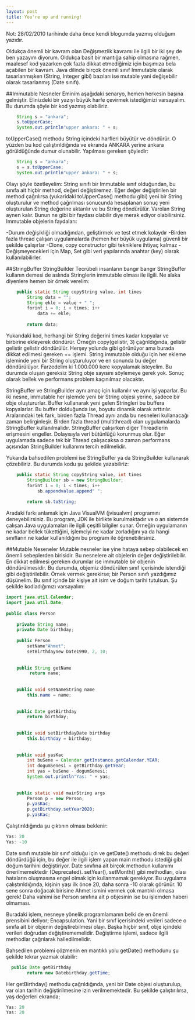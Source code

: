 ```yaml
---
layout: post
title: You're up and running!
---
```


Not: 28/02/2010 tarihinde daha önce kendi blogumda yazmış olduğum yazıdır.

Oldukça önemli bir kavram olan Değişmezlik kavramı ile ilgili bir iki şey de ben yazayım diyorum. Oldukça basit bir mantığa sahip olmasına rağmen, maalesef kod yazarken çok fazla dikkat etmediğimiz için başımıza bela açabilen bir kavram. Java dilinde birçok önemli sınıf Immutable olarak tasarlanmışken (String, Integer gibi) bazıları ise mutable yani değişebilir olarak tasarlanmış (Date sınıfı).

##Immutable Nesneler
Eminim aşağıdaki senaryo, hemen herkesin başına gelmiştir. Elinizdeki bir yazıyı büyük harfe çevirmek istediğimizi varsayalım. Bu durumda şöyle bir kod yazmış olabiliriz.

```java
    String s = "ankara";
    s.toUpperCase;
    System.out.println"upper ankara: " + s;
```

toUpperCase() methodu String içindeki harfleri büyütür ve döndürür. O yüzden bu kod çalıştırıldığında ve ekranda ANKARA yerine ankara görüldüğünde dumur olunabilir. Yapılması gereken şöyledir:

```java
    String s = "ankara";
    s = s.toUpperCase;
    System.out.println"upper ankara: " + s;
```

Olayı şöyle özetleyelim: String sınıfı bir Immutable sınıf olduğundan, bu sınıfa ait hiçbir method, değeri değiştiremez. Eğer değer değiştirilen bir method çağrılırsa (yukaridaki toUpperCase() methodu gibi) yeni bir String oluşturulur ve method çağrılması sonucunda hesaplanan sonuç yeni oluşturulan String değerine aktarılır ve bu String döndürülür. Varolan String aynen kalır. Bunun ne gibi bir faydası olabilir diye merak ediyor olabilirsiniz. Immutable objelerin faydaları:

-Durum değişikliği olmadığından, geliştirmek ve test etmek kolaydır
-Birden fazla thread çalışan uygulamalarda (hemen her büyük uygulama) güvenli bir şekilde çalışırlar
-Clone, copy constructor gibi tekniklere ihtiyaç kalmaz
-Değişmeyecekleri için Map, Set gibi veri yapılarında anahtar (key) olarak kullanılabilirler.

##StringBuffer StringBuilder
Tecrübeli insanların bangır bangır StringBuffer kullanın demesi de aslında Stringlerin immutable olması ile ilgili. Ne alaka diyenlere hemen bir örnek verelim:

```java
    public static String copyString value, int times 
        String data = "";
        String ekle = value + " ";
        forint i = 0; i < times; i++ 
            data += ekle; 
        
        return data;
```

Yukarıdaki kod, herhangi bir String değerini times kadar kopyalar ve birbirine ekleyerek döndürür. Örneğin copy(gelistir, 3) çağrıldığında, gelistir gelistir gelistir döndürülür. Herşey yolunda gibi görünüyor ama burada dikkat edilmesi gereken += işlemi. String immutable olduğu için her ekleme işleminde yeni bir String oluşturuluyor ve en sonunda bu değer döndürülüyor. Farzedelim ki 1.000.000 kere kopyalamak isteyelim. Bu durumda oluşan gereksiz String obje sayısını söylemeye gerek yok. Sonuç olarak bellek ve performans problem kaçınılmaz olacaktır.

StringBuffer ve StringBuilder aynı amaç için kullanılır ve aynı işi yaparlar. Bu iki nesne, immutable her işlemde yeni bir String objesi yerine, sadece bir obje oluştururlar. Buffer kullanarak yeni gelen Stringleri bu buffera kopyalarlar. Bu buffer dolduğunda ise, boyutu dinamik olarak arttırılır. Aralarındaki tek fark, birden fazla Thread aynı anda bu nesneleri kullanacağı zaman belirginleşir. Birden fazla thread (multithread) olan uygulamalarda StringBuffer kullanılmalıdır. StringBuffer çalışırken diğer Threadlerin erişmesini engeller. Dolayısıyla veri bütünlüğü korunmuş olur. Eğer uygulamada sadece tek bir Thread çalışacaksa o zaman performans açısından StringBuilder kullanımı tercih edilmelidir.

Yukarıda bahsedilen problemi ise StringBuffer ya da StringBuilder kullanarak çözebiliriz. Bu durumda kodu şu şekilde yazabiliriz:

```java
    public static String copyString value, int times 
        StringBuilder sb = new StringBuilder;
        forint i = 0; i < times; i++ 
            sb.appendvalue.append" ";
        
        return sb.toString;
```

Aradaki farkı anlamak için Java VisualVM (jvisualvm) programını deneyebilirsiniz. Bu program, JDK ile birlikte kurulmaktadır ve o an sistemde çalışan Java uygulamaları ile ilgili çeşitli bilgiler sunar. Örneğin uygulamanın ne kadar bellek tükettiğini, işlemciyi ne kadar zorladığını ya da hangi sınıfların ne kadar kullanıldığını bu program ile öğrenebilirsiniz.

##Mutable Neseneler
Mutable nesneler ise yine hataya sebep olabilecek en önemli sebeplerden birisidir. Bu nesnelere ait objelerin değer değiştirilebilir. En dikkat edilmesi gereken durumlar ise immutable bir objenin döndürülmesidir. Bu durumda, objemiz döndürülen sınıf içerisinde istendiği gibi değiştirilebilir. Örnek vermek gerekirse; bir Person sınıfı yazdığımız düşünelim. Bu sınıf içinde bir kişiye ait isim ve doğum tarihi tutulsun. Şu şekilde kodladığımızı varsayalım:

```java
import java.util.Calendar;
import java.util.Date;
 
public class Person 
 
    private String name;
    private Date birthday;
 
    public Person 
        setName"Ahmet";
        setBirthdaynew Date1990, 2, 10;
    
 
    public String getName 
         return name;
    
 
    public void setNameString name         
        this.name = name;
    
 
    public Date getBirthday 
        return birthday;
    
 
    public void setBirthdayDate birthday 
        this.birthday = birthday;
    
 
    public void yasKac 
        int buSene = Calendar.getInstance.getCalendar.YEAR;
        int dogumSenesi = getBirthday.getYear;
        int yas = buSene - dogumSenesi;
        System.out.println"Yas: " + yas;
    
 
    public static void mainString args 
        Person p = new Person;
        p.yasKac;
        p.getBirthday.setYear2020;
        p.yasKac;
```

Çalıştırıldığında şu çıktının olması beklenir:

```java
Yas: 20
Yas: -10
```

Date sınıfı mutable bir sınıf olduğu için ve getDate() methodu direk bu değeri döndürdüğü için, bu değer ile ilgili işlem yapan main methodu istediği gibi doğum tarihini değiştiriyor. Date sınıfına ait birçok methodun kullanımı önerilmemektedir (Deprecated). setYear(), setMonth() gibi methodları, olası hataların oluşmasına engel olmak için kullanmamak gerekiyor. Bu uygulama çalıştırıldığında, kişinin yaşı ilk önce 20, daha sonra -10 olarak görünür. 10 sene sonra doğacak birisine Ahmet ismini vermek çok mantıklı olmasa gerek! Daha vahimi ise Person sınıfına ait p objesinin ise bu işlemden haberi olmaması.

Buradaki işlem, nesneye yönelik programlamanın belki de en önemli prensibini deliyor; Encapsulation. Yani bir sınıf içerisindeki verileri sadece o sınıfa ait bir objenin değiştirebilmesi olayı. Başka hiçbir sınıf, obje içindeki verileri doğrudan değiştirememelidir. Değiştirme işlemi, sadece ilgili methodlar çağrılarak halledilmelidir.

Bahsedilen problemi çözmenin en mantıklı yolu getDate() methodunu şu şekilde tekrar yazmak olabilir:

```java
  public Date getBirthday 
        return new Datebirthday.getTime;
```
Her getBirthday() methodu çağrıldığında, yeni bir Date objesi oluşturulup, var olan tarihin değiştirilmesine izin verilmemektedir. Bu şekilde çalıştırılırsa, yaş değerleri ekranda;

```java
Yas: 20
Yas: 20
```
